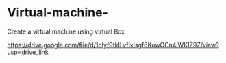 # Virtual-machine-
Create a virtual machine using virtual Box 

https://drive.google.com/file/d/1dIyf9tkILvfIxIsgf6KuwOCn4iWKIZ9Z/view?usp=drive_link
